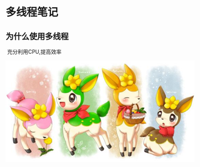 # 多线程笔记



## 为什么使用多线程

​		充分利用CPU,提高效率

![u=2771978851,2906984932&fm=26&gp=0](多线程笔记.assets/u=2771978851,2906984932&fm=26&gp=0.jpg)

